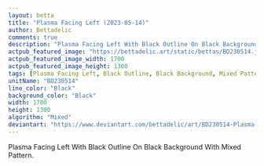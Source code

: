 ```yaml
---
layout: betta
title: "Plasma Facing Left (2023-05-14)"
author: Bettadelic
comments: true
description: "Plasma Facing Left With Black Outline On Black Background With Mixed Pattern."
actpub_featured_image: "https://bettadelic.art/static/bettas/BD230514.jpg"
actpub_featured_image_width: 1700
actpub_featured_image_height: 1300
tags: [Plasma Facing Left, Black Outline, Black Background, Mixed Pattern, May 2023]
unitName: "BD230514"
line_color: "Black"
background_color: "Black"
width: 1700
height: 1300
algorithm: "Mixed"
deviantart: "https://www.deviantart.com/bettadelic/art/BD230514-Plasma-Facing-Left-2023-05-14-962493618"
---
```


Plasma Facing Left With Black Outline On Black Background With Mixed Pattern.
